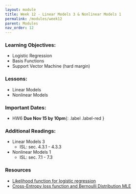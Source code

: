 ```yaml
---
layout: module
title: Week 12 - Linear Models 3 & Nonlinear Models 1
permalink: /modules/week12
parent: Modules
nav_order: 12
---
```


### Learning Objectives:
* Logistic Regression
* Basis Functions
* Support Vector Machine (hard margin)

### Lessons:
* Linear Models 
* Nonlinear Models 

### Important Dates:
* HW6 **Due Nov 15 by 10pm**{: .label .label-red }

### Additional Readings:
* Linear Models 3
    * ISL: sec. 4.3.1 - 4.3.3
* Nonlinear Models 1
    * ISL: sec. 7.1 - 7.3

### Resources
* [Likelihood function for logistic regression](https://www.stat.cmu.edu/~cshalizi/uADA/12/lectures/ch12.pdf)
* [Cross-Entropy loss function and Bernoulli Distribution MLE](https://towardsdatascience.com/where-did-the-binary-cross-entropy-loss-function-come-from-ac3de349a715)